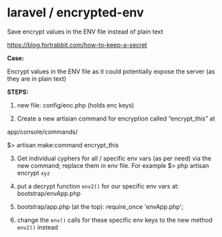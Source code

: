 # laravel / encrypted-env
Save encrypt values in the ENV file instead of plain text


https://blog.fortrabbit.com/how-to-keep-a-secret

**Case:**

Encrypt values in the ENV file as it could potentially expose the server (as they are in plain text)

**STEPS:**

1. new file: 
config/enc.php (holds enc keys)

2. Create a new artisian command for encryption called “encrypt_this” at

app/console/commands/ 

$> artisan make:command encrypt_this


3. Get individual cyphers for all / specific env vars (as per need) via the new command; replace them in env file. For example 
$> php artisan encrypt `xyz`

4. put a decrypt function `env2()` for our specific env vars at:
bootstrap/envApp.php 

5. bootstrap/app.php (at the top): 
require_once  'envApp.php';

6. change the `env()` calls for these specific env keys to the new method `env2()` instead  

